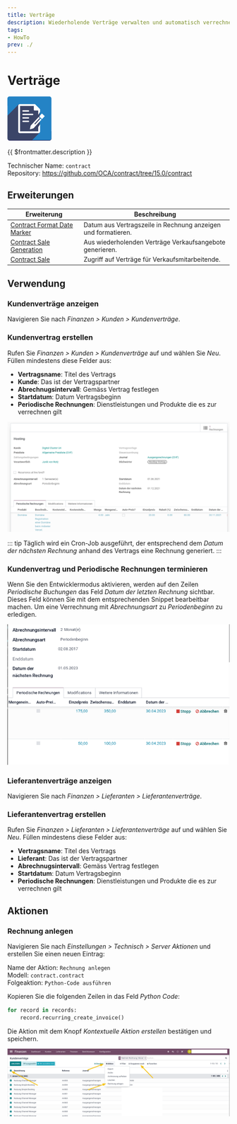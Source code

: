 ```yaml
---
title: Verträge
description: Wiederholende Verträge verwalten und automatisch verrechnen.
tags:
- HowTo
prev: ./
---
```

# Verträge
![icon_oca_agreement](attachments/icon_oca_agreement.png)

{{ $frontmatter.description }}

Technischer Name: `contract`\
Repository: <https://github.com/OCA/contract/tree/15.0/contract>

## Erweiterungen

| Erweiterung                                                         | Beschreibung                                                  |
| ------------------------------------------------------------------- | ------------------------------------------------------------- |
| [Contract Format Date Marker](Contract%20Format%20Date%20Marker.md) | Datum aus Vertragszeile in Rechnung anzeigen und formatieren. |
| [Contract Sale Generation](Contract%20Sale%20Generation.md)         | Aus wiederholenden Verträge Verkaufsangebote generieren.      |
| [Contract Sale](Contract%20Sale.md)                                 | Zugriff auf Verträge für Verkaufsmitarbeitende.                                                              |

## Verwendung

### Kundenverträge anzeigen

Navigieren Sie nach *Finanzen >  Kunden > Kundenverträge*.

### Kundenvertrag erstellen

Rufen Sie *Finanzen >  Kunden > Kundenverträge* auf und wählen Sie *Neu*. Füllen mindestens diese Felder aus:

* **Vertragsname**: Titel des Vertrags
* **Kunde**: Das ist der Vertragspartner
* **Abrechnugsintervall**: Gemäss Vertrag festlegen
* **Startdatum**: Datum Vertragsbeginn
* **Periodische Rechnungen**: Dienstleistungen und Produkte die es zur verrechnen gilt

![](attachments/Contract%20Beispiel.png)

::: tip
Täglich wird ein Cron-Job ausgeführt, der entsprechend dem *Datum der nächsten Rechnung* anhand des Vertrags eine Rechnung generiert.
:::

### Kundenvertrag und Periodische Rechnungen terminieren

Wenn Sie den Entwicklermodus aktivieren, werden auf den Zeilen *Periodische Buchungen* das Feld *Datum der letzten Rechnung* sichtbar. Dieses Feld können Sie mit dem entsprechenden Snippet bearbeitbar machen. Um eine Verrechnung mit *Abrechnungsart* zu *Periodenbeginn* zu erledigen.

![](attachments/Contract%20Abrechnungsart.png)

### Lieferantenverträge anzeigen

Navigieren Sie nach *Finanzen >  Lieferanten > Lieferantenverträge*.

### Lieferantenvertrag erstellen

Rufen Sie *Finanzen >  Lieferanten > Lieferantenverträge* auf und wählen Sie *Neu*. Füllen mindestens diese Felder aus:

* **Vertragsname**: Titel des Vertrags
* **Lieferant**: Das ist der Vertragspartner
* **Abrechnugsintervall**: Gemäss Vertrag festlegen
* **Startdatum**: Datum Vertragsbeginn
* **Periodische Rechnungen**: Dienstleistungen und Produkte die es zur verrechnen gilt

## Aktionen

### Rechnung anlegen

Navigieren Sie nach *Einstellungen > Technisch > Server Aktionen* und erstellen Sie einen neuen Eintrag:

Name der Aktion: `Rechnung anlegen`\
Modell: `contract.contract`\
Folgeaktion: `Python-Code ausführen`

Kopieren Sie die folgenden Zeilen in das Feld *Python Code*:

```python
for record in records:
	record.recurring_create_invoice()
```

Die Aktion mit dem Knopf *Kontextuelle Aktion erstellen* bestätigen und speichern.

![](attachments/Contract%20Aktion%20Rechnung%20anlegen.png)